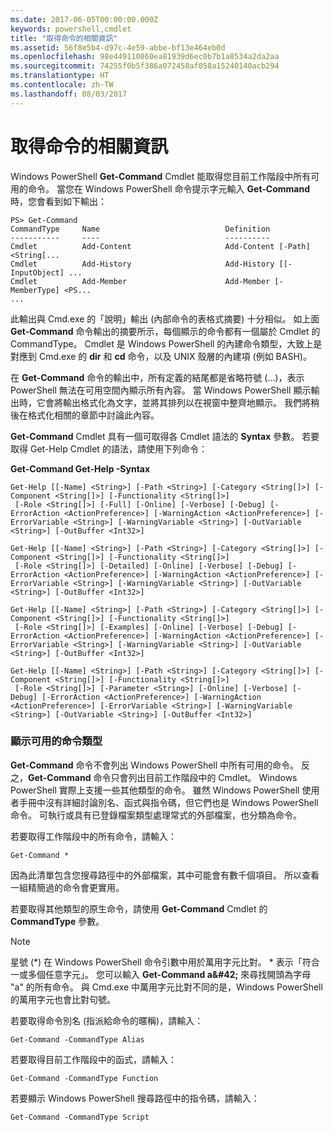 ```yaml
---
ms.date: 2017-06-05T00:00:00.000Z
keywords: powershell,cmdlet
title: "取得命令的相關資訊"
ms.assetid: 56f8e5b4-d97c-4e59-abbe-bf13e464eb0d
ms.openlocfilehash: 98e449110860ea81939d6ec0b7b1a8534a2da2aa
ms.sourcegitcommit: 74255f0b5f386a072458af058a15240140acb294
ms.translationtype: HT
ms.contentlocale: zh-TW
ms.lasthandoff: 08/03/2017
---
```

# <a name="getting-information-about-commands"></a>取得命令的相關資訊
Windows PowerShell **Get-Command** Cmdlet 能取得您目前工作階段中所有可用的命令。 當您在 Windows PowerShell 命令提示字元輸入 **Get-Command** 時，您會看到如下輸出：

```
PS> Get-Command
CommandType     Name                            Definition
-----------     ----                            ----------
Cmdlet          Add-Content                     Add-Content [-Path] <String[...
Cmdlet          Add-History                     Add-History [[-InputObject] ...
Cmdlet          Add-Member                      Add-Member [-MemberType] <PS...
...
```

此輸出與 Cmd.exe 的「說明」輸出 (內部命令的表格式摘要) 十分相似。 如上面 **Get-Command** 命令輸出的摘要所示，每個顯示的命令都有一個屬於 Cmdlet 的 CommandType。 Cmdlet 是 Windows PowerShell 的內建命令類型，大致上是對應到 Cmd.exe 的 **dir** 和 **cd** 命令，以及 UNIX 殼層的內建項 (例如 BASH)。

在 **Get-Command** 命令的輸出中，所有定義的結尾都是省略符號 (...)，表示 PowerShell 無法在可用空間內顯示所有內容。 當 Windows PowerShell 顯示輸出時，它會將輸出格式化為文字，並將其排列以在視窗中整齊地顯示。 我們將稍後在格式化相關的章節中討論此內容。

**Get-Command** Cmdlet 具有一個可取得各 Cmdlet 語法的 **Syntax** 參數。 若要取得 Get-Help Cmdlet 的語法，請使用下列命令：

**Get-Command Get-Help -Syntax**

```
Get-Help [[-Name] <String>] [-Path <String>] [-Category <String[]>] [-Component <String[]>] [-Functionality <String[]>]
 [-Role <String[]>] [-Full] [-Online] [-Verbose] [-Debug] [-ErrorAction <ActionPreference>] [-WarningAction <ActionPreference>] [-ErrorVariable <String>] [-WarningVariable <String>] [-OutVariable <String>] [-OutBuffer <Int32>]

Get-Help [[-Name] <String>] [-Path <String>] [-Category <String[]>] [-Component <String[]>] [-Functionality <String[]>]
 [-Role <String[]>] [-Detailed] [-Online] [-Verbose] [-Debug] [-ErrorAction <ActionPreference>] [-WarningAction <ActionPreference>] [-ErrorVariable <String>] [-WarningVariable <String>] [-OutVariable <String>] [-OutBuffer <Int32>]

Get-Help [[-Name] <String>] [-Path <String>] [-Category <String[]>] [-Component <String[]>] [-Functionality <String[]>]
 [-Role <String[]>] [-Examples] [-Online] [-Verbose] [-Debug] [-ErrorAction <ActionPreference>] [-WarningAction <ActionPreference>] [-ErrorVariable <String>] [-WarningVariable <String>] [-OutVariable <String>] [-OutBuffer <Int32>]

Get-Help [[-Name] <String>] [-Path <String>] [-Category <String[]>] [-Component <String[]>] [-Functionality <String[]>]
 [-Role <String[]>] [-Parameter <String>] [-Online] [-Verbose] [-Debug] [-ErrorAction <ActionPreference>] [-WarningAction <ActionPreference>] [-ErrorVariable <String>] [-WarningVariable <String>] [-OutVariable <String>] [-OutBuffer <Int32>]
```

### <a name="displaying-available-command-types"></a>顯示可用的命令類型
**Get-Command** 命令不會列出 Windows PowerShell 中所有可用的命令。 反之，**Get-Command** 命令只會列出目前工作階段中的 Cmdlet。 Windows PowerShell 實際上支援一些其他類型的命令。 雖然 Windows PowerShell 使用者手冊中沒有詳細討論別名、函式與指令碼，但它們也是 Windows PowerShell 命令。 可執行或具有已登錄檔案類型處理常式的外部檔案，也分類為命令。

若要取得工作階段中的所有命令，請輸入：

```
Get-Command *
```

因為此清單包含您搜尋路徑中的外部檔案，其中可能會有數千個項目。 所以查看一組精簡過的命令會更實用。

若要取得其他類型的原生命令，請使用 **Get-Command** Cmdlet 的 **CommandType** 參數。

> [!NOTE]
> 星號 (\*) 在 Windows PowerShell 命令引數中用於萬用字元比對。 \* 表示「符合一或多個任意字元」。 您可以輸入 **Get-Command a\&#42;** 來尋找開頭為字母 "a" 的所有命令。 與 Cmd.exe 中萬用字元比對不同的是，Windows PowerShell 的萬用字元也會比對句號。

若要取得命令別名 (指派給命令的暱稱)，請輸入：

```
Get-Command -CommandType Alias
```

若要取得目前工作階段中的函式，請輸入：

```
Get-Command -CommandType Function
```

若要顯示 Windows PowerShell 搜尋路徑中的指令碼，請輸入：

```
Get-Command -CommandType Script
```

